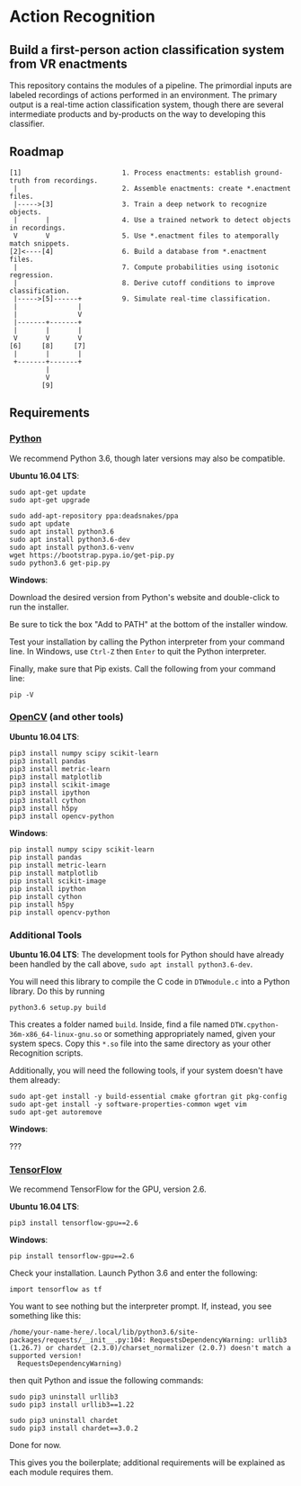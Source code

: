 # Action Recognition

## Build a first-person action classification system from VR enactments

This repository contains the modules of a pipeline. The primordial inputs are labeled recordings of actions performed in an environment. The primary output is a real-time action classification system, though there are several intermediate products and by-products on the way to developing this classifier.

## Roadmap

```
[1]                         1. Process enactments: establish ground-truth from recordings.
 |                          2. Assemble enactments: create *.enactment files.
 |----->[3]                 3. Train a deep network to recognize objects.
 |       |                  4. Use a trained network to detect objects in recordings.
 V       V                  5. Use *.enactment files to atemporally match snippets.
[2]<----[4]                 6. Build a database from *.enactment files.
 |                          7. Compute probabilities using isotonic regression.
 |                          8. Derive cutoff conditions to improve classification.
 |----->[5]------+          9. Simulate real-time classification.
 |               |
 |               V
 |-------+-------+
 |       |       |
 V       V       V
[6]     [8]     [7]
 |       |       |
 +-------+-------+
         |
         V
        [9]
```

## Requirements

### [Python](https://www.python.org/)
We recommend Python 3.6, though later versions may also be compatible.

**Ubuntu 16.04 LTS**:
```
sudo apt-get update
sudo apt-get upgrade

sudo add-apt-repository ppa:deadsnakes/ppa
sudo apt update
sudo apt install python3.6
sudo apt install python3.6-dev
sudo apt install python3.6-venv
wget https://bootstrap.pypa.io/get-pip.py
sudo python3.6 get-pip.py
```

**Windows**:

Download the desired version from Python's website and double-click to run the installer.

Be sure to tick the box "Add to PATH" at the bottom of the installer window.

Test your installation by calling the Python interpreter from your command line. In Windows, use `Ctrl-Z` then `Enter` to quit the Python interpreter.

Finally, make sure that Pip exists. Call the following from your command line:
```
pip -V
```

### [OpenCV](https://opencv.org/) (and other tools)

**Ubuntu 16.04 LTS**:

```
pip3 install numpy scipy scikit-learn
pip3 install pandas
pip3 install metric-learn
pip3 install matplotlib
pip3 install scikit-image
pip3 install ipython
pip3 install cython
pip3 install h5py
pip3 install opencv-python
```

**Windows**:

```
pip install numpy scipy scikit-learn
pip install pandas
pip install metric-learn
pip install matplotlib
pip install scikit-image
pip install ipython
pip install cython
pip install h5py
pip install opencv-python
```

### Additional Tools

**Ubuntu 16.04 LTS**:
The development tools for Python should have already been handled by the call above, `sudo apt install python3.6-dev`.

You will need this library to compile the C code in `DTWmodule.c` into a Python library. Do this by running
```
python3.6 setup.py build
```

This creates a folder named `build`. Inside, find a file named `DTW.cpython-36m-x86_64-linux-gnu.so` or something appropriately named, given your system specs. Copy this `*.so` file into the same directory as your other Recognition scripts.

Additionally, you will need the following tools, if your system doesn't have them already:
```
sudo apt-get install -y build-essential cmake gfortran git pkg-config
sudo apt-get install -y software-properties-common wget vim
sudo apt-get autoremove
```

**Windows**:

???

### [TensorFlow](https://www.tensorflow.org/)

We recommend TensorFlow for the GPU, version 2.6.

**Ubuntu 16.04 LTS**:
```
pip3 install tensorflow-gpu==2.6
```

**Windows**:
```
pip install tensorflow-gpu==2.6
```

Check your installation. Launch Python 3.6 and enter the following:
```
import tensorflow as tf
```
You want to see nothing but the interpreter prompt. If, instead, you see something like this:
```
/home/your-name-here/.local/lib/python3.6/site-packages/requests/__init__.py:104: RequestsDependencyWarning: urllib3 (1.26.7) or chardet (2.3.0)/charset_normalizer (2.0.7) doesn't match a supported version!
  RequestsDependencyWarning)
```
then quit Python and issue the following commands:
```
sudo pip3 uninstall urllib3
sudo pip3 install urllib3==1.22

sudo pip3 uninstall chardet
sudo pip3 install chardet==3.0.2
```

Done for now.

This gives you the boilerplate; additional requirements will be explained as each module requires them.
